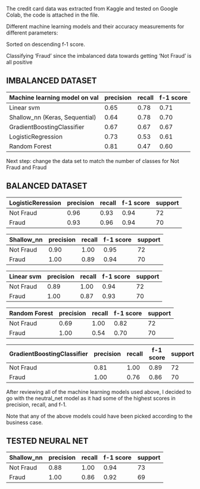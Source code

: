 The credit card data was extracted from Kaggle and tested on Google Colab, the code is attached in the file. 

Different machine learning models and their accuracy measurements for different parameters:

Sorted on descending f-1 score. 

Classifying ‘Fraud’ since the imbalanced data towards getting ‘Not Fraud’ is all positive

## IMBALANCED DATASET
| Machine learning model on val | precision | recall | f-1 score |
| ------------- | ------------- | ------------- | ------------- |
| Linear svm  | 0.65 | 0.78  | 0.71  |
| Shallow_nn (Keras, Sequential)  | 0.64 | 0.78 | 0.70  |
| GradientBoostingClassifier  | 0.67  | 0.67  | 0.67  |
| LogisticRegression  | 0.73  | 0.53  | 0.61 |
| Random Forest | 0.81  | 0.47  | 0.60  |

Next step: change the data set to match the number of classes for Not Fraud and Fraud

## BALANCED DATASET

| LogisticReression | precision | recall | f-1 score | support |
| ------------- | ------------- | ------------- | ------------- | ------------- |
| Not Fraud | 0.96 | 0.93  | 0.94  | 72  |
| Fraud | 0.93 | 0.96 | 0.94  | 70 |

| Shallow_nn | precision | recall | f-1 score | support |
| ------------- | ------------- | ------------- | ------------- | ------------- |
| Not Fraud | 0.90 | 1.00  | 0.95  | 72  |
| Fraud | 1.00 | 0.89 | 0.94  | 70 |

| Linear svm | precision | recall | f-1 score | support |
| ------------- | ------------- | ------------- | ------------- | ------------- |
| Not Fraud | 0.89 | 1.00  | 0.94  | 72  |
| Fraud | 1.00 | 0.87 | 0.93  | 70 |

| Random Forest | precision | recall | f-1 score | support |
| ------------- | ------------- | ------------- | ------------- | ------------- |
| Not Fraud | 0.69 | 1.00  | 0.82  | 72  |
| Fraud | 1.00 | 0.54 | 0.70  | 70 |

| GradientBoostingClassifier | precision | recall | f-1 score | support |
| ------------- | ------------- | ------------- | ------------- | ------------- |
| Not Fraud | 0.81 | 1.00  | 0.89  | 72  |
| Fraud | 1.00 | 0.76 | 0.86  | 70 |

After reviewing all of the machine learning models used above, I decided to go with the neutral_net model as it had
some of the highest scores in precision, recall, and f-1. 

Note that any of the above models could have been picked according to the business case. 

## TESTED NEURAL NET
| Shallow_nn | precision | recall | f-1 score | support |
| ------------- | ------------- | ------------- | ------------- | ------------- |
| Not Fraud | 0.88 | 1.00  | 0.94  | 73  |
| Fraud | 1.00 | 0.86 | 0.92  | 69 |



